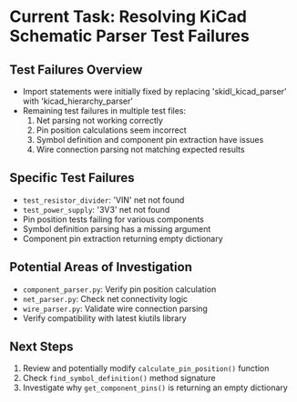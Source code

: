 # Current Task: Resolving KiCad Schematic Parser Test Failures

## Test Failures Overview
- Import statements were initially fixed by replacing 'skidl_kicad_parser' with 'kicad_hierarchy_parser'
- Remaining test failures in multiple test files:
  1. Net parsing not working correctly
  2. Pin position calculations seem incorrect
  3. Symbol definition and component pin extraction have issues
  4. Wire connection parsing not matching expected results

## Specific Test Failures
- `test_resistor_divider`: 'VIN' net not found
- `test_power_supply`: '3V3' net not found
- Pin position tests failing for various components
- Symbol definition parsing has a missing argument
- Component pin extraction returning empty dictionary

## Potential Areas of Investigation
- `component_parser.py`: Verify pin position calculation
- `net_parser.py`: Check net connectivity logic
- `wire_parser.py`: Validate wire connection parsing
- Verify compatibility with latest kiutils library

## Next Steps
1. Review and potentially modify `calculate_pin_position()` function
2. Check `find_symbol_definition()` method signature
3. Investigate why `get_component_pins()` is returning an empty dictionary
